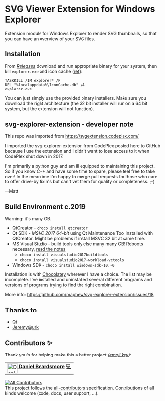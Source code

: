 # SVG Viewer Extension for Windows Explorer

Extension module for Windows Explorer to render SVG thumbnails, so that you can have an overview of your SVG files.

## Installation
From _[Releases](https://github.com/maphew/svg-explorer-extension/releases)_ download and run appropriate binary for your system, then kill `explorer.exe` and icon cache
([ref](https://superuser.com/questions/342052/how-to-get-svg-thumbnails-in-windows-explorer)):
   
    TASKKILL /IM explorer* /F
    DEL "%localappdata%\IconCache.db" /A
    explorer.exe
   
You can just simply use the provided binary installers. Make sure you download the right architecture (the 32 bit installer will run on a 64 bit system, but the extension will not function).

## svg-explorer-extension - developer note
This repo was imported from https://svgextension.codeplex.com/

I imported the svg-explorer-extension from CodePlex posted here to GitHub because I use the extension and I didn't want to lose access to it when CodePlex shut down in 2017. 

I'm primarily a python guy and am ill equipped to maintaining this project. So if you know C++ and have some time to spare, please feel free to take over! In the meantime I'm happy to merge pull requests for those who care to offer drive-by fixin's but can't vet them for quality or completeness. ;-)

--Matt

## Build Environment c.2019
Warning: it's many GB. 

- QtCreator -  `choco install qtcreator`
- Qt SDK - _MSVC 2017 64-bit_ using Qt Maintenance Tool installed with QtCreator. Might be problems if install MSVC 32 bit at same time.
- MS Visual Studio - build tools only else many many GB! Reboots necessary, [read the notes](https://chocolatey.org/packages/visualstudio2017buildtools)
  - `choco install visualstudio2017buildtools` 
  - `choco install visualstudio2017-workload-vctools`
- Windows SDK - `choco install windows-sdk-10.-0`

Installation is with [Chocolatey](https://chocolatey.org/) wherever I have a choice. The list may be incomplete. I've installed and uninstalled several different programs and versions of programs trying to find the right combination.

More info: https://github.com/maphew/svg-explorer-extension/issues/18


## Thanks to

 * [Qt](https://www.qt.io/)
 * [Jeremy@urk](https://www.codemonkeycodes.com/2010/01/11/ithumbnailprovider-re-visited/)

## Contributors ✨

Thank you's for helping make this a better project _([emoji key](https://allcontributors.org/docs/en/emoji-key))_:

<!-- ALL-CONTRIBUTORS-LIST:START - Do not remove or modify this section -->
<!-- prettier-ignore -->
<table>
  <tr>
    <td><a href="http://telcontar.net/"><img align="middle" src="https://avatars3.githubusercontent.com/u/5874930?v=4" width="32px;" alt="Daniel Beardsmore"/><b> Daniel Beardsmore</b></a> <a href="https://github.com/maphew/svg-explorer-extension/commits?author=Daniel-Beardsmore" title="Code">💻</a></td>
  </tr>
</table>

<!-- ALL-CONTRIBUTORS-LIST:END -->

[![All Contributors](https://img.shields.io/badge/all_contributors-1-orange.svg?style=flat-square)](#contributors)  
This project follows the [all-contributors](https://github.com/all-contributors/all-contributors) specification. Contributions of all kinds welcome (code, docs, user support, ...).